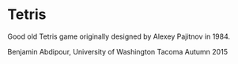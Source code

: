 # Tetris


Good old Tetris game originally designed by Alexey Pajitnov in 1984.

Benjamin Abdipour, University of Washington Tacoma
Autumn 2015